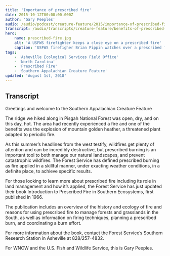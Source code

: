 ```yaml
---
title: 'Importance of prescribed fire'
date: 2015-10-12T00:00:00.000Z
author: 'Gary Peeples'
audio: /audio/podcast/creature-feature/2015/importance-of-prescribed-fire.mp3
transcript: /audio/transcripts/creature-feature/benefits-of-prescribed-fire.pdf
hero:
    name: prescribed-fire.jpg
    alt: 'A USFWS firefighter keeps a close eye on a prescribed fire'
    caption: 'USFWS firefigher Brian Pippin watches over a prescribed fire at St. Marks National Wildlife Refuge. Photo by Jennifer Hinckley, USFWS.'
tags:
    - 'Asheville Ecological Services Field Office'
    - 'North Carolina'
    - 'Prescribed Fire'
    - 'Southern Appalachian Creature Feature'
updated: 'August 1st, 2018'
---
```


## Transcript

Greetings and welcome to the Southern Appalachian Creature Feature

The ridge we hiked along in Pisgah National Forest was open, dry, and on this day, hot. The area had recently experienced a fire and one of the benefits was the explosion of mountain golden heather, a threatened plant adapted to periodic fire.

As this summer’s headlines from the west testify, wildfires get plenty of attention and can be incredibly destructive, but prescribed burning is an important tool to both manage our natural landscapes, and prevent catastrophic wildfires. The Forest Service has defined prescribed burning as fire applied in a skillful manner, under exacting weather conditions, in a definite place, to achieve specific results.

For those looking to learn more about prescribed fire including its role in land management and how it’s applied, the Forest Service has just updated their book Introduction to Prescribed Fire in Southern Ecosystems, first published in 1966.

The publication includes an overview of the history and ecology of fire and reasons for using prescribed fire to manage forests and grasslands in the South, as well as information on firing techniques, planning a prescribed burn, and coordinating a burn effort.

For more information about the book, contact the Forest Service’s Southern Research Station in Asheville at 828/257-4832.

For WNCW and the U.S. Fish and Wildlife Service, this is Gary Peeples.
